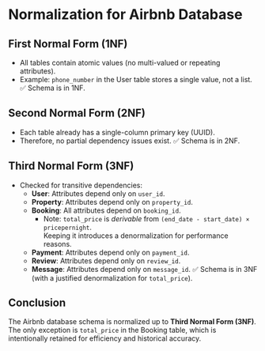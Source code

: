 # Normalization for Airbnb Database

## First Normal Form (1NF)
- All tables contain atomic values (no multi-valued or repeating attributes).
- Example: `phone_number` in the User table stores a single value, not a list.
✅ Schema is in 1NF.

## Second Normal Form (2NF)
- Each table already has a single-column primary key (UUID).
- Therefore, no partial dependency issues exist.
✅ Schema is in 2NF.

## Third Normal Form (3NF)
- Checked for transitive dependencies:
  - **User**: Attributes depend only on `user_id`.
  - **Property**: Attributes depend only on `property_id`.
  - **Booking**: All attributes depend on `booking_id`.  
    - Note: `total_price` is *derivable* from `(end_date - start_date) × pricepernight`.  
      Keeping it introduces a denormalization for performance reasons.
  - **Payment**: Attributes depend only on `payment_id`.
  - **Review**: Attributes depend only on `review_id`.
  - **Message**: Attributes depend only on `message_id`.
✅ Schema is in 3NF (with a justified denormalization for `total_price`).

## Conclusion
The Airbnb database schema is normalized up to **Third Normal Form (3NF)**.  
The only exception is `total_price` in the Booking table, which is intentionally retained for efficiency and historical accuracy.

